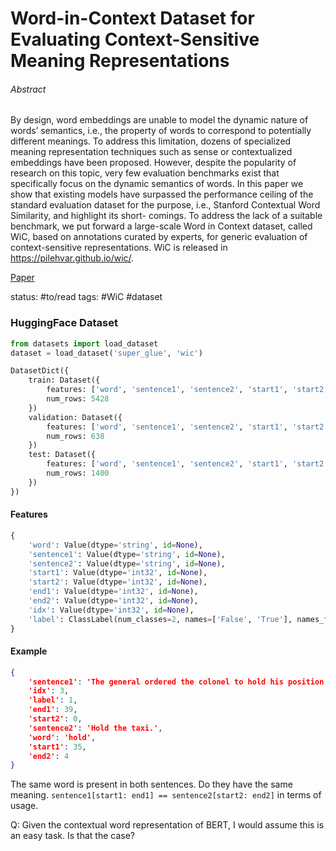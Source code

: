 # Word-in-Context Dataset for Evaluating Context-Sensitive Meaning Representations
###### Abstract

By design, word embeddings are unable to model the dynamic nature of words’ semantics, i.e., the property of words to correspond to potentially different meanings. To address this limitation, dozens of specialized meaning representation techniques such as sense or contextualized embeddings have been proposed. However, despite the popularity of research on this topic, very few evaluation benchmarks exist that specifically focus on the dynamic semantics of words. In this paper we show that existing models have surpassed the performance ceiling of the standard evaluation dataset for the purpose, i.e., Stanford Contextual Word Similarity, and highlight its short- comings. To address the lack of a suitable benchmark, we put forward a large-scale Word in Context dataset, called WiC, based on annotations curated by experts, for generic evaluation of context-sensitive representations. WiC is released in https://pilehvar.github.io/wic/.

[Paper](https://arxiv.org/pdf/1808.09121.pdf)

status: #to/read 
tags: #WiC #dataset


### HuggingFace Dataset

```python
from datasets import load_dataset
dataset = load_dataset('super_glue', 'wic')
```

```python
DatasetDict({
    train: Dataset({
        features: ['word', 'sentence1', 'sentence2', 'start1', 'start2', 'end1', 'end2', 'idx', 'label'],
        num_rows: 5428
    })
    validation: Dataset({
        features: ['word', 'sentence1', 'sentence2', 'start1', 'start2', 'end1', 'end2', 'idx', 'label'],
        num_rows: 638
    })
    test: Dataset({
        features: ['word', 'sentence1', 'sentence2', 'start1', 'start2', 'end1', 'end2', 'idx', 'label'],
        num_rows: 1400
    })
})
```

#### Features
```python
{
	'word': Value(dtype='string', id=None), 
	'sentence1': Value(dtype='string', id=None), 
	'sentence2': Value(dtype='string', id=None), 
	'start1': Value(dtype='int32', id=None), 
	'start2': Value(dtype='int32', id=None), 
	'end1': Value(dtype='int32', id=None), 
	'end2': Value(dtype='int32', id=None), 
	'idx': Value(dtype='int32', id=None), 
	'label': ClassLabel(num_classes=2, names=['False', 'True'], names_file=None, id=None)
}
```

#### Example
```json
{
	'sentence1': 'The general ordered the colonel to hold his position at all costs.',
	'idx': 3,
	'label': 1,
	'end1': 39,
	'start2': 0,
	'sentence2': 'Hold the taxi.',
	'word': 'hold',
	'start1': 35,
	'end2': 4
}
```

The same word is present in both sentences. Do they have the same meaning. `sentence1[start1: end1] == sentence2[start2: end2]` in terms of usage.

Q: Given the contextual word representation of BERT, I would assume this is an easy task. Is that the case?